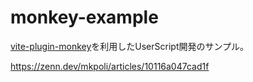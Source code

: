 # monkey-example

[vite-plugin-monkey](https://github.com/lisonge/vite-plugin-monkey)を利用したUserScript開発のサンプル。

https://zenn.dev/mkpoli/articles/10116a047cad1f

